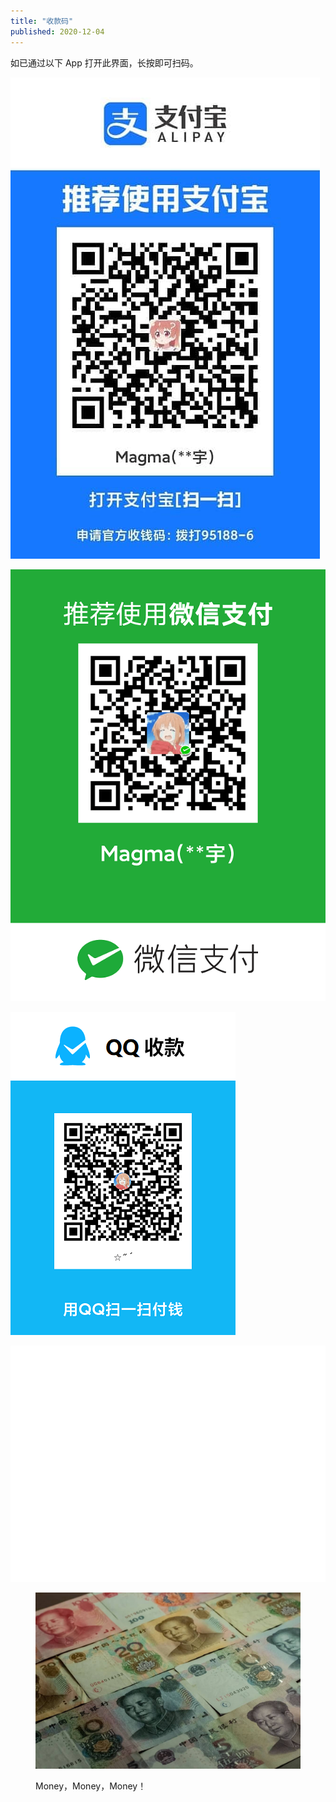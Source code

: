 ```yaml
---
title: "收款码"
published: 2020-12-04
---
```


如已通过以下 App 打开此界面，长按即可扫码。

![](images/1607090423-1.jpg)

![](images/mm_facetoface_collect_qrcode_1607090457728-1.png)

![](images/qrcode_20201204220329-1.png)

![](images/air.png)

<figure>

![](images/mitchell-luo-07LMq80klHU-unsplash.jpg)

<figcaption>

Money，Money，Money！

</figcaption>

</figure>
